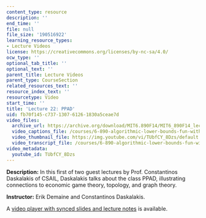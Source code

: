 ```yaml
---
content_type: resource
description: ''
end_time: ''
file: null
file_size: '190516922'
learning_resource_types:
- Lecture Videos
license: https://creativecommons.org/licenses/by-nc-sa/4.0/
ocw_type: ''
optional_tab_title: ''
optional_text: ''
parent_title: Lecture Videos
parent_type: CourseSection
related_resources_text: ''
resource_index_text: ''
resourcetype: Video
start_time: ''
title: 'Lecture 22: PPAD'
uid: fb70f145-c737-1307-6126-1830a5ceae7d
video_files:
  archive_url: https://archive.org/download/MIT6.890F14/MIT6_890F14_lec22_300k.mp4
  video_captions_file: /courses/6-890-algorithmic-lower-bounds-fun-with-hardness-proofs-fall-2014/3484ca334358590e85ddb8ea1006e638_TUbfCY_8Dzs.vtt
  video_thumbnail_file: https://img.youtube.com/vi/TUbfCY_8Dzs/default.jpg
  video_transcript_file: /courses/6-890-algorithmic-lower-bounds-fun-with-hardness-proofs-fall-2014/28bba424da898c3623d82cbf6e7bbf94_TUbfCY_8Dzs.pdf
video_metadata:
  youtube_id: TUbfCY_8Dzs
---
```


**Description:** In this first of two guest lectures by Prof. Constantinos Daskalakis of CSAIL, Daskalakis talks about the class PPAD, illustrating connections to economic game theory, topology, and graph theory.

**Instructor:** Erik Demaine and Constantinos Daskalakis.

A [video player with synced slides and lecture notes](http://courses.csail.mit.edu/6.890/fall14/lectures/L22.html) is available.

